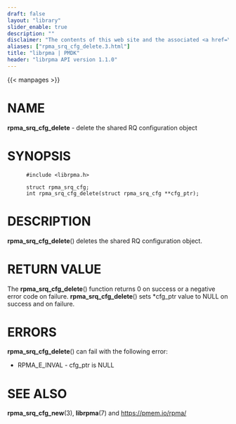```yaml
---
draft: false
layout: "library"
slider_enable: true
description: ""
disclaimer: "The contents of this web site and the associated <a href=\"https://github.com/pmem\">GitHub repositories</a> are BSD-licensed open source."
aliases: ["rpma_srq_cfg_delete.3.html"]
title: "librpma | PMDK"
header: "librpma API version 1.1.0"
---
```

{{< manpages >}}

[comment]: <> (SPDX-License-Identifier: BSD-3-Clause)
[comment]: <> (Copyright 2020-2023, Intel Corporation)

# NAME

**rpma_srq_cfg_delete** - delete the shared RQ configuration object

# SYNOPSIS

          #include <librpma.h>

          struct rpma_srq_cfg;
          int rpma_srq_cfg_delete(struct rpma_srq_cfg **cfg_ptr);

# DESCRIPTION

**rpma_srq_cfg_delete**() deletes the shared RQ configuration object.

# RETURN VALUE

The **rpma_srq_cfg_delete**() function returns 0 on success or a
negative error code on failure. **rpma_srq_cfg_delete**() sets \*cfg_ptr
value to NULL on success and on failure.

# ERRORS

**rpma_srq_cfg_delete**() can fail with the following error:

-   RPMA_E\_INVAL - cfg_ptr is NULL

# SEE ALSO

**rpma_srq_cfg_new**(3), **librpma**(7) and https://pmem.io/rpma/
